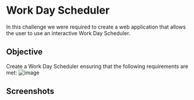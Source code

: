# Work Day Scheduler 

In this challenge we were required to create a web application that allows the user to use an interactive Work Day Scheduler. 

## Objective 
Create a Work Day Scheduler ensuring that the following requirements are met: 
![image](https://user-images.githubusercontent.com/79660405/116011859-bc015180-a5ec-11eb-85e0-2bbf48fa9da2.png)

## Screenshots

